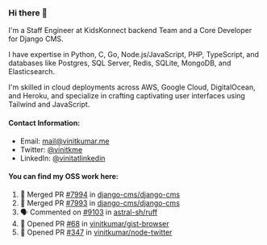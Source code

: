 ### Hi there 👋

I'm a Staff Engineer at KidsKonnect backend Team and a Core Developer for Django CMS.

I have expertise in Python, C, Go, Node.js/JavaScript, 
PHP, TypeScript, and databases like Postgres, SQL Server, Redis, 
SQLite, MongoDB, and Elasticsearch. 

I'm skilled in cloud deployments across AWS, Google Cloud, 
DigitalOcean, and Heroku, and specialize in crafting captivating 
user interfaces using Tailwind and JavaScript. 

#### Contact Information:

- Email: <a href="mailto:mail@vinitkumar.me">mail@vinitkumar.me</a>
- Twitter: [@vinitkme](https://twitter.com/vinitkme)
- LinkedIn: [@vinitatlinkedin](https://www.linkedin.com/in/vinitatlinkedin/)  

#### You can find my OSS work here:

<!--START_SECTION:activity-->
1. 🎉 Merged PR [#7994](https://github.com/django-cms/django-cms/pull/7994) in [django-cms/django-cms](https://github.com/django-cms/django-cms)
2. 🎉 Merged PR [#7993](https://github.com/django-cms/django-cms/pull/7993) in [django-cms/django-cms](https://github.com/django-cms/django-cms)
3. 🗣 Commented on [#9103](https://github.com/astral-sh/ruff/issues/9103#issuecomment-2338704608) in [astral-sh/ruff](https://github.com/astral-sh/ruff)
4. 💪 Opened PR [#68](https://github.com/vinitkumar/gist-browser/pull/68) in [vinitkumar/gist-browser](https://github.com/vinitkumar/gist-browser)
5. 💪 Opened PR [#347](https://github.com/vinitkumar/node-twitter/pull/347) in [vinitkumar/node-twitter](https://github.com/vinitkumar/node-twitter)
<!--END_SECTION:activity-->
